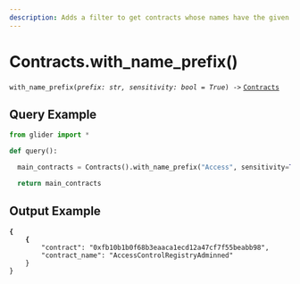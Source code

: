 ```yaml
---
description: Adds a filter to get contracts whose names have the given prefix.
---
```


# Contracts.with\_name\_prefix()

`with_name_prefix(`_`prefix: str, sensitivity: bool = True`_`) ->` [`Contracts`](./)

## Query Example

```python
from glider import *

def query():

  main_contracts = Contracts().with_name_prefix("Access", sensitivity=True).exec(1)

  return main_contracts
```

## Output Example

<pre class="language-python"><code class="lang-python"><strong>{
</strong><strong>    {
</strong>        "contract": "0xfb10b1b0f68b3eaaca1ecd12a47cf7f55beabb98",
        "contract_name": "AccessControlRegistryAdminned"
    }
}
</code></pre>
